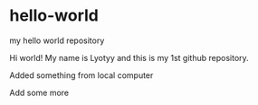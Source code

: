 # hello-world
my hello world repository

Hi world! My name is Lyotyy and this is my 1st github repository.

Added something from local computer

Add some more
